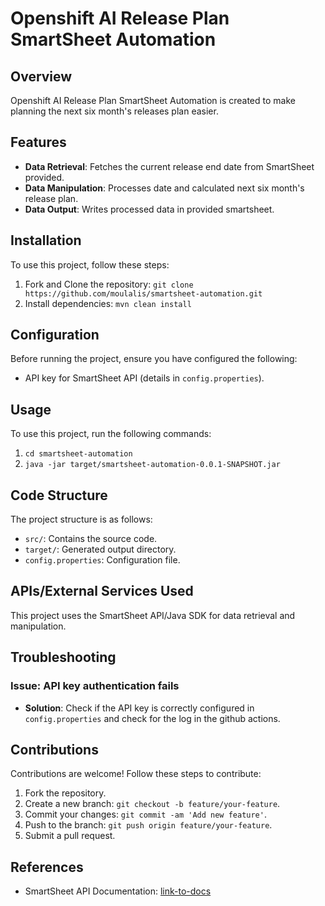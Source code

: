 # Openshift AI Release Plan SmartSheet Automation

## Overview
Openshift AI Release Plan SmartSheet Automation is created to make planning the next six month's releases plan easier.

## Features
- **Data Retrieval**: Fetches the current release end date from SmartSheet provided.
- **Data Manipulation**: Processes date and calculated next six month's release plan.
- **Data Output**: Writes processed data in provided smartsheet.

## Installation
To use this project, follow these steps:
1. Fork and Clone the repository: `git clone https://github.com/moulalis/smartsheet-automation.git`
2. Install dependencies: `mvn clean install`

## Configuration
Before running the project, ensure you have configured the following:
- API key for SmartSheet API (details in `config.properties`).

## Usage
To use this project, run the following commands:
1. `cd smartsheet-automation`
2. `java -jar target/smartsheet-automation-0.0.1-SNAPSHOT.jar`

## Code Structure
The project structure is as follows:
- `src/`: Contains the source code.
- `target/`: Generated output directory.
- `config.properties`: Configuration file.

## APIs/External Services Used
This project uses the SmartSheet API/Java SDK for data retrieval and manipulation.

## Troubleshooting
### Issue: API key authentication fails
- **Solution**: Check if the API key is correctly configured in `config.properties` and check for the log in the github actions.

## Contributions
Contributions are welcome! Follow these steps to contribute:
1. Fork the repository.
2. Create a new branch: `git checkout -b feature/your-feature`.
3. Commit your changes: `git commit -am 'Add new feature'`.
4. Push to the branch: `git push origin feature/your-feature`.
5. Submit a pull request.


## References
- SmartSheet API Documentation: [link-to-docs](https://docs.google.com/document/d/1APw7ehpiE35ZuIiMq6sLbt0JxROpt0Vn6spN7gSvaKg/edit#heading=h.8jjfikvvcg5u)